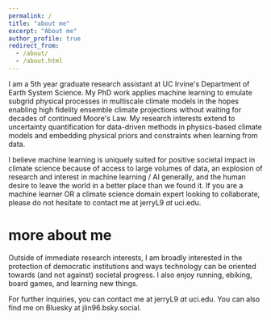 ```yaml
---
permalink: /
title: "about me"
excerpt: "About me"
author_profile: true
redirect_from: 
  - /about/
  - /about.html
---
```


I am a 5th year graduate research assistant at UC Irvine's Department of Earth System Science. My PhD work applies machine learning to emulate subgrid physical processes in multiscale climate models in the hopes enabling high fidelity ensemble climate projections without waiting for decades of continued Moore's Law. My research interests extend to uncertainty quantification for data-driven methods in physics-based climate models and embedding physical priors and constraints when learning from data.

I believe machine learning is uniquely suited for positive societal impact in climate science because of access to large volumes of data, an explosion of research and interest in machine learning / AI generally, and the human desire to leave the world in a better place than we found it. If you are a machine learner OR a climate science domain expert looking to collaborate, please do not hesitate to contact me at jerryL9 _at_ uci.edu. 

more about me
======
Outside of immediate research interests, I am broadly interested in the protection of democratic institutions and ways technology can be oriented towards (and not against) societal progress. I also enjoy running, ebiking, board games, and learning new things.

For further inquiries, you can contact me at jerryL9 _at_ uci.edu. You can also find me on Bluesky at jlin96.bsky.social. 
